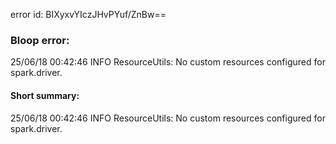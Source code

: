 error id: BIXyxvYIczJHvPYuf/ZnBw==
### Bloop error:

25/06/18 00:42:46 INFO ResourceUtils: No custom resources configured for spark.driver.
#### Short summary: 

25/06/18 00:42:46 INFO ResourceUtils: No custom resources configured for spark.driver.